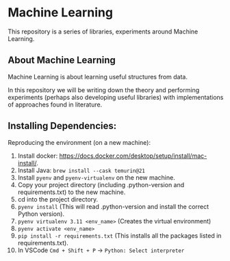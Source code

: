 # Machine Learning
This repository is a series of libraries, experiments around Machine Learning.

## About Machine Learning
Machine Learning is about learning useful structures from data.

In this repository we will be writing down the theory and performing experiments (perhaps also developing useful libraries)
with implementations of approaches found in literature.

## Installing Dependencies:
Reproducing the environment (on a new machine):
1. Install docker: https://docs.docker.com/desktop/setup/install/mac-install/.
0. Install Java: `brew install --cask temurin@21`
0. Install `pyenv` and `pyenv-virtualenv` on the new machine.
0. Copy your project directory (including .python-version and requirements.txt) to the new machine.
0. cd into the project directory.
0. `pyenv install` (This will read .python-version and install the correct Python version).
0. `pyenv virtualenv 3.11 <env_name>` (Creates the virtual environment)
0. `pyenv activate <env_name>`
0. `pip install -r requirements.txt` (This installs all the packages listed in requirements.txt).
0. In VSCode `Cmd + Shift + P` ->  `Python: Select interpreter`